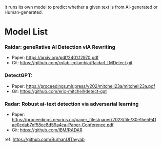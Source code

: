 It runs its own model to predict whether a given text is from AI-generated or Human-generated.

# Model List
### Raidar: geneRative AI Detection viA Rewriting 
- Paper: https://arxiv.org/pdf/2401.12970.pdf
- Git: https://github.com/cvlab-columbia/RaidarLLMDetect.git

### DetectGPT: 
- Paper: https://proceedings.mlr.press/v202/mitchell23a/mitchell23a.pdf
- Git: https://github.com/eric-mitchell/detect-gpt
  
### Radar: Robust ai-text detection via adversarial learning
- Paper: https://proceedings.neurips.cc/paper_files/paper/2023/file/30e15e5941ae0cdab7ef58cc8d59a4ca-Paper-Conference.pdf
- Git: https://github.com/IBM/RADAR

ref: https://github.com/BurhanUlTayyab
